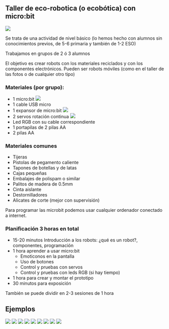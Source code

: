 ## Taller de eco-robotica (o ecobótica) con micro:bit

![](./images/ecoroboica5.jpg)

Se trata de una actividad de nivel básico (lo hemos hecho con alumnos sin conocimientos previos, de 5-6 primaria y también de 1-2 ESO)

Trabajamos en grupos de 2 ó 3 alumnos

El objetivo es crear robots con los materiales reciclados y con los componentes electrónicos. Pueden ser robots móviles (como en el taller de las fotos o de cualquier otro tipo)

### Materiales (por grupo):

* 1 micro:bit
![](./images/tarjeta-microbit.jpg)
* 1 cable USB micro
* 1 expansor de micro:bit
![](./images/expansor_microbit.jpeg)
* 2 servos rotación continua
![](./images/FS90R-servomo-continuo-compressor.png)
* Led RGB con su cable correspondiente
* 1 portapilas de 2 pilas AA 
* 2 pilas AA

### Materiales comunes

* Tijeras
* Pistolas de pegamento caliente
* Tapones de botellas y de latas
* Cajas pequeñas
* Embalajes de polispam o similar
* Palitos de madera de 0.5mm
* Cinta aislante
* Destornilladores
* Alicates de corte (mejor con supervisión)

Para programar las microbit podemos usar cualquier ordenador conectado a internet.

### Planificación 3 horas en total


* 15-20 minutos Introducción a los robots: ¿qué es un robot?, componentes, programación
* 1 hora aprender a usar micro:bit
    - Emoticonos en la pantalla
    - Uso de botones
    - Control y pruebas con servos
    - Control y pruebas con leds RGB (si hay tiempo)
* 1 hora para crear y montar el prototipo
* 30 minutos para exposición

También se puede dividir en 2-3 sesiones de 1 hora

## Ejemplos

![](./images/ecoroboica0.jpg)
![](./images/ecoroboica1.jpg)
![](./images/ecoroboica2.jpg)
![](./images/ecoroboica3.jpg)
![](./images/ecoroboica4.jpg)
![](./images/ecoroboica5.jpg)
![](./images/ecoroboica6.jpg)
![](./images/ecoroboica7.jpg)
![](./images/eco-roboica9.png)

